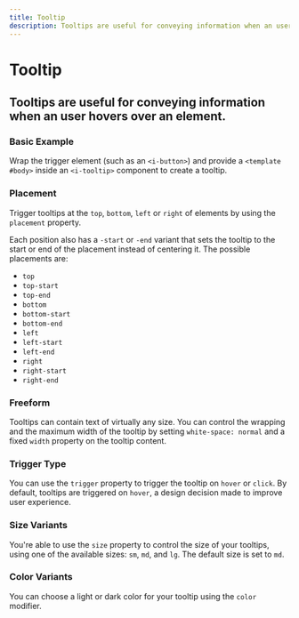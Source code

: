 ```yaml
---
title: Tooltip
description: Tooltips are useful for conveying information when an user hovers over an element.
---
```


<script setup>
import * as examples from '../../../examples/components/tooltip'
</script>

# Tooltip
## Tooltips are useful for conveying information when an user hovers over an element.

### Basic Example
Wrap the trigger element (such as an `<i-button>`) and provide a `<template #body>` inside an `<i-tooltip>` component to create a tooltip.

<example :component="examples.ITooltipBasicExample" :html="examples.ITooltipBasicExampleHTML"></example>

### Placement
Trigger tooltips at the `top`, `bottom`, `left` or `right` of elements by using the `placement` property. 

Each position also has a `-start` or `-end` variant that sets the tooltip to the start or end of the placement instead of centering it. The possible placements are:

- `top`
- `top-start`
- `top-end`
- `bottom`
- `bottom-start`
- `bottom-end`
- `left`
- `left-start`
- `left-end`
- `right`
- `right-start`
- `right-end`

<example :component="examples.ITooltipPlacementExample" :html="examples.ITooltipPlacementExampleHTML"></example>

### Freeform
Tooltips can contain text of virtually any size. You can control the wrapping and the maximum width of the tooltip by setting `white-space: normal` and a fixed `width` property on the tooltip content.

<example :component="examples.ITooltipFreeformExample" :html="examples.ITooltipFreeformExampleHTML"></example>

### Trigger Type
You can use the `trigger` property to trigger the tooltip on `hover` or `click`. By default, tooltips are triggered on `hover`, a design decision made to improve user experience.

<example :component="examples.ITooltipTriggerExample" :html="examples.ITooltipTriggerExampleHTML" :js="examples.ITooltipTriggerExampleJS"></example>

### Size Variants
You're able to use the `size` property to control the size of your tooltips, using one of the available sizes: `sm`, `md`, and `lg`. 
The default size is set to `md`.

<example :component="examples.ITooltipSizeVariantsExample" :html="examples.ITooltipSizeVariantsExampleHTML"></example>

### Color Variants
You can choose a light or dark color for your tooltip using the `color` modifier.

<example :component="examples.ITooltipColorVariantsExample" :html="examples.ITooltipColorVariantsExampleHTML"></example>
